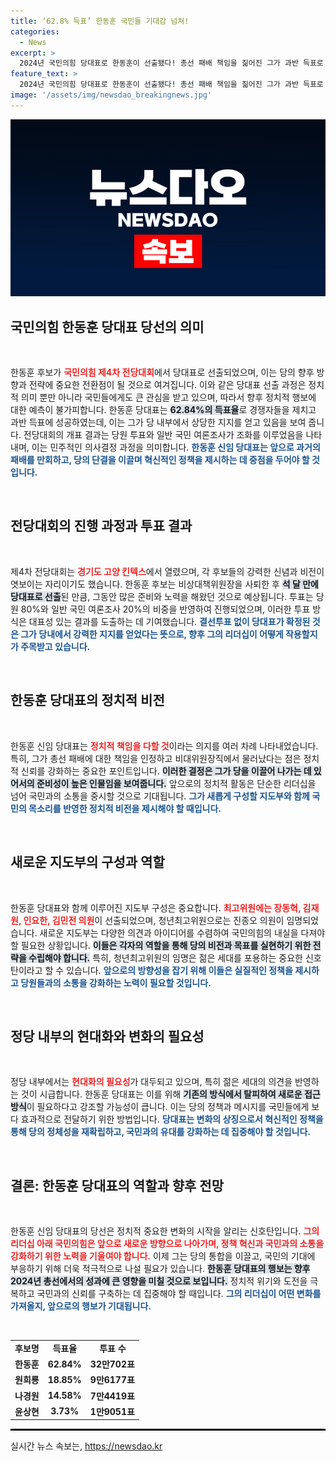 ```yaml
---
title: ‘62.8% 득표’ 한동훈 국민들 기대감 넘쳐!
categories:
  - News
excerpt: >
  2024년 국민의힘 당대표로 한동훈이 선출됐다! 총선 패배 책임을 짊어진 그가 과반 득표로 당을 이끌 새로운 지도부를 구성하며 변화의 바람을 예고한다. 지금 바로 자세히 알아보세요!
feature_text: >
  2024년 국민의힘 당대표로 한동훈이 선출됐다! 총선 패배 책임을 짊어진 그가 과반 득표로 당을 이끌 새로운 지도부를 구성하며 변화의 바람을 예고한다. 지금 바로 자세히 알아보세요!
image: '/assets/img/newsdao_breakingnews.jpg'
---
```


<p><img src="/assets/img/newsdao_breakingnews.jpg" alt="ranknews 속보" /></p>

<h2 data-ke-size="size26">국민의힘 한동훈 당대표 당선의 의미</h2>

<p data-ke-size="size16">&nbsp;</p>

<p>한동훈 후보가 <b><span style="color: #ee2323;">국민의힘 제4차 전당대회</span></b>에서 당대표로 선출되었으며, 이는 당의 향후 방향과 전략에 중요한 전환점이 될 것으로 여겨집니다. 이와 같은 당대표 선출 과정은 정치적 의미 뿐만 아니라 국민들에게도 큰 관심을 받고 있으며, 따라서 향후 정치적 행보에 대한 예측이 불가피합니다. 한동훈 당대표는 <b><span style="background-color: #21538527;">62.84%의 득표율</span></b>로 경쟁자들을 제치고 과반 득표에 성공하였는데, 이는 그가 당 내부에서 상당한 지지를 얻고 있음을 보여 줍니다. 전당대회의 개표 결과는 당원 투표와 일반 국민 여론조사가 조화를 이루었음을 나타내며, 이는 민주적인 의사결정 과정을 의미합니다. <b><span style="color: #1a5490;">한동훈 신임 당대표는 앞으로 과거의 패배를 만회하고, 당의 단결을 이끌며 혁신적인 정책을 제시하는 데 중점을 두어야 할 것입니다.</span></b></p>

<p data-ke-size="size16">&nbsp;</p>

<h2 data-ke-size="size26">전당대회의 진행 과정과 투표 결과</h2>

<p data-ke-size="size16">&nbsp;</p>

<p>제4차 전당대회는 <b><span style="color: #ee2323;">경기도 고양 킨텍스</span></b>에서 열렸으며, 각 후보들의 강력한 신념과 비전이 엿보이는 자리이기도 했습니다. 한동훈 후보는 비상대책위원장을 사퇴한 후 <b><span style="background-color: #21538527;">석 달 만에 당대표로 선출</span></b>된 만큼, 그동안 많은 준비와 노력을 해왔던 것으로 예상됩니다. 투표는 당원 80%와 일반 국민 여론조사 20%의 비중을 반영하여 진행되었으며, 이러한 투표 방식은 대표성 있는 결과를 도출하는 데 기여했습니다. <b><span style="color: #1a5490;">결선투표 없이 당대표가 확정된 것은 그가 당내에서 강력한 지지를 얻었다는 뜻으로, 향후 그의 리더십이 어떻게 작용할지가 주목받고 있습니다.</span></b></p>

<p data-ke-size="size16">&nbsp;</p>

<h2 data-ke-size="size26">한동훈 당대표의 정치적 비전</h2>

<p data-ke-size="size16">&nbsp;</p>

<p>한동훈 신임 당대표는 <b><span style="color: #ee2323;">정치적 책임을 다할 것</span></b>이라는 의지를 여러 차례 나타내었습니다. 특히, 그가 총선 패배에 대한 책임을 인정하고 비대위원장직에서 물러났다는 점은 정치적 신뢰를 강화하는 중요한 포인트입니다. <b><span style="background-color: #21538527;">이러한 결정은 그가 당을 이끌어 나가는 데 있어서의 준비성이 높은 인물임을 보여줍니다.</span></b> 앞으로의 정치적 활동은 단순한 리더십을 넘어 국민과의 소통을 중시할 것으로 기대됩니다. <b><span style="color: #1a5490;">그가 새롭게 구성할 지도부와 함께 국민의 목소리를 반영한 정치적 비전을 제시해야 할 때입니다.</span></b></p>

<p data-ke-size="size16">&nbsp;</p>

<h2 data-ke-size="size26">새로운 지도부의 구성과 역할</h2>

<p data-ke-size="size16">&nbsp;</p>

<p>한동훈 당대표와 함께 이루어진 지도부 구성은 중요합니다. <b><span style="color: #ee2323;">최고위원에는 장동혁, 김재원, 인요한, 김민전 의원</span></b>이 선출되었으며, 청년최고위원으로는 진종오 의원이 임명되었습니다. 새로운 지도부는 다양한 의견과 아이디어를 수렴하여 국민의힘의 내실을 다져야 할 필요한 상황입니다. <b><span style="background-color: #21538527;">이들은 각자의 역할을 통해 당의 비전과 목표를 실현하기 위한 전략을 수립해야 합니다.</span></b> 특히, 청년최고위원의 임명은 젊은 세대를 포용하는 중요한 신호탄이라고 할 수 있습니다. <b><span style="color: #1a5490;">앞으로의 방향성을 잡기 위해 이들은 실질적인 정책을 제시하고 당원들과의 소통을 강화하는 노력이 필요할 것입니다.</span></b></p>

<p data-ke-size="size16">&nbsp;</p>

<h2 data-ke-size="size26">정당 내부의 현대화와 변화의 필요성</h2>

<p data-ke-size="size16">&nbsp;</p>

<p>정당 내부에서는 <b><span style="color: #ee2323;">현대화의 필요성</span></b>가 대두되고 있으며, 특히 젊은 세대의 의견을 반영하는 것이 시급합니다. 한동훈 당대표는 이를 위해 <b><span style="background-color: #21538527;">기존의 방식에서 탈피하여 새로운 접근 방식</span></b>이 필요하다고 강조할 가능성이 큽니다. 이는 당의 정책과 메시지를 국민들에게 보다 효과적으로 전달하기 위한 방법입니다. <b><span style="color: #1a5490;">당대표는 변화의 상징으로서 혁신적인 정책을 통해 당의 정체성을 재확립하고, 국민과의 유대를 강화하는 데 집중해야 할 것입니다.</span></b></p>

<p data-ke-size="size16">&nbsp;</p>

<h2 data-ke-size="size26">결론: 한동훈 당대표의 역할과 향후 전망</h2>

<p data-ke-size="size16">&nbsp;</p>

<p>한동훈 신임 당대표의 당선은 정치적 중요한 변화의 시작을 알리는 신호탄입니다. <b><span style="color: #ee2323;">그의 리더십 아래 국민의힘은 앞으로 새로운 방향으로 나아가며, 정책 혁신과 국민과의 소통을 강화하기 위한 노력을 기울여야 합니다.</span></b> 이제 그는 당의 통합을 이끌고, 국민의 기대에 부응하기 위해 더욱 적극적으로 나설 필요가 있습니다. <b><span style="background-color: #21538527;">한동훈 당대표의 행보는 향후 2024년 총선에서의 성과에 큰 영향을 미칠 것으로 보입니다.</span></b> 정치적 위기와 도전을 극복하고 국민과의 신뢰를 구축하는 데 집중해야 할 때입니다. <b><span style="color: #1a5490;">그의 리더십이 어떤 변화를 가져올지, 앞으로의 행보가 기대됩니다.</span></b></p>

<p data-ke-size="size16">&nbsp;</p>

<table style="width: 100%; border-collapse: collapse;">
    <tbody>
        <tr>
            <td style="text-align: center; height: 17px;"><b>후보명</b></td>
            <td style="text-align: center; height: 17px;"><b>득표율</b></td>
            <td style="text-align: center; height: 17px;"><b>투표 수</b></td>
        </tr>
        <tr>
            <td style="text-align: center; height: 17px;"><b>한동훈</b></td>
            <td style="text-align: center; height: 17px;"><b>62.84%</b></td>
            <td style="text-align: center; height: 17px;"><b>32만702표</b></td>
        </tr>
        <tr>
            <td style="text-align: center; height: 17px;"><b>원희룡</b></td>
            <td style="text-align: center; height: 17px;"><b>18.85%</b></td>
            <td style="text-align: center; height: 17px;"><b>9만6177표</b></td>
        </tr>
        <tr>
            <td style="text-align: center; height: 17px;"><b>나경원</b></td>
            <td style="text-align: center; height: 17px;"><b>14.58%</b></td>
            <td style="text-align: center; height: 17px;"><b>7만4419표</b></td>
        </tr>
        <tr>
            <td style="text-align: center; height: 17px;"><b>윤상현</b></td>
            <td style="text-align: center; height: 17px;"><b>3.73%</b></td>
            <td style="text-align: center; height: 17px;"><b>1만9051표</b></td>
        </tr>
    </tbody>
</table>

<hr style="border: 1px solid #000000;">
실시간 뉴스 속보는, <a href="https://newsdao.kr" rel="dofollow">https://newsdao.kr</a>


